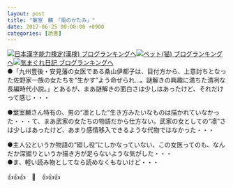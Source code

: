 ```yaml
---
layout: post
title: "葉室　麟　「風のかたみ」"
date: 2017-06-25 00:00:00 +0900
categories: [読書]
---
```


[![](/syuusyuu9701/assets/images/葉室-麟-「風のかたみ」-br_c_3028_1.gif)](http://blog.with2.net/link.php?1659096:3028 "日本漢字能力検定(漢検) ブログランキングへ")[日本漢字能力検定(漢検) ブログランキングへ](http://blog.with2.net/link.php?1659096:3028)[![](/syuusyuu9701/assets/images/葉室-麟-「風のかたみ」-br_c_1348_1.gif)](http://blog.with2.net/link.php?1659096:1348 "ペット(猫) ブログランキングへ")[ペット(猫) ブログランキングへ](http://blog.with2.net/link.php?1659096:1348)[![](/syuusyuu9701/assets/images/葉室-麟-「風のかたみ」-br_c_9257_1.gif)](http://blog.with2.net/link.php?1659096:9257 "気まぐれ日記 ブログランキングへ")[気まぐれ日記 ブログランキングへ](http://blog.with2.net/link.php?1659096:9257)  
●「九州豊後・安見藩の女医である桑山伊都子は、目付方から、上意討ちとなった佐野家一族の女たちを“生かす”よう命ぜられ…。謎解きの興趣に満ちた清冽な長編時代小説。」とあるが、まあ謎解きの面白さは少しはあったけど、それだけって感じ・・・  
  
●葉室麟さん特有の、男の“凛とした”生き方みたいなものは描かれていなかった・・・て、まあ武家の女たちの物語だから仕方ない。武家の女としての“凛”さは少しはあったけど、あまり感情移入できるような代物ではなかった・・・  
  
●主人公というか物語の“廻し役”にしかなっていない、この女医ってのも、なんだか深掘りというか描き方が足らないような気がした・・・  
●ま、軽い読み物としてなら読めなくもないけど・・・  
  
  
👍👍👍　🐔　👍👍👍  